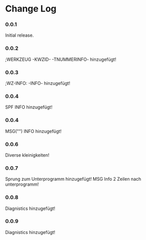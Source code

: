 # Change Log

### 0.0.1

Initial release.

### 0.0.2

;WERKZEUG -KWZID- -TNUMMERINFO- hinzugefügt!

### 0.0.3

;WZ-INFO: -INFO- hinzugefügt!

### 0.0.4

SPF INFO hinzugefügt!

### 0.0.4

MSG("") INFO hinzugefügt!

### 0.0.6

Diverse kleinigkeiten!

### 0.0.7

Sprung zum Unterprogramm hinzugefügt!
MSG Info 2 Zeilen nach unterprogramm!

### 0.0.8

Diagnistics hinzugefügt!

### 0.0.9

Diagnistics hinzugefügt!